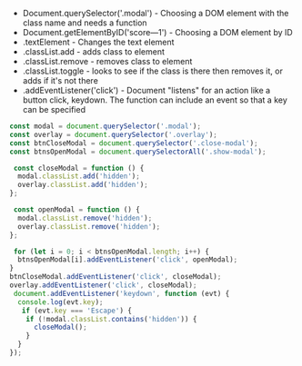 - Document.querySelector('.modal') - Choosing a DOM element with the class name and needs a function
- Document.getElementByID('score—1') - Choosing a DOM element by ID
- .textElement - Changes the text element
- .classList.add - adds class to element
- .classList.remove - removes class to element
- .classList.toggle - looks to see if the class is there then removes it, or adds if it's not there
- .addEventListener('click') - Document "listens" for an action like a button click, keydown. The function can include an event so that a key can be specified

```javascript
const modal = document.querySelector('.modal');
const overlay = document.querySelector('.overlay');
const btnCloseModal = document.querySelector('.close-modal');
const btnsOpenModal = document.querySelectorAll('.show-modal');

 const closeModal = function () {
  modal.classList.add('hidden');
  overlay.classList.add('hidden');
};

 const openModal = function () {
  modal.classList.remove('hidden');
  overlay.classList.remove('hidden');
};

 for (let i = 0; i < btnsOpenModal.length; i++) {
  btnsOpenModal[i].addEventListener('click', openModal);
}
btnCloseModal.addEventListener('click', closeModal);
overlay.addEventListener('click', closeModal);
 document.addEventListener('keydown', function (evt) {
  console.log(evt.key);
   if (evt.key === 'Escape') {
    if (!modal.classList.contains('hidden')) {
      closeModal();
    }
  }
});
```

